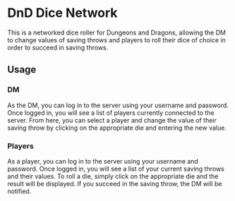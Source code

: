# DnD Dice Network

This is a networked dice roller for Dungeons and Dragons, allowing the DM to change values of saving throws and players to roll their dice of choice in order to succeed in saving throws.

## Usage
### DM
As the DM, you can log in to the server using your username and password. Once logged in, you will see a list of players currently connected to the server. From here, you can select a player and change the value of their saving throw by clicking on the appropriate die and entering the new value.

### Players
As a player, you can log in to the server using your username and password. Once logged in, you will see a list of your current saving throws and their values. To roll a die, simply click on the appropriate die and the result will be displayed. If you succeed in the saving throw, the DM will be notified.
